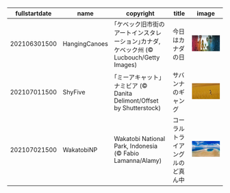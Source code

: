 |fullstartdate|name|copyright|title|image|
|--|--|--|--|--|
202106301500|HangingCanoes|｢ケベック旧市街のアートインスタレーション｣カナダ, ケベック州 (© Lucbouch/Getty Images)|今日はカナダの日|![](/ja-JP/2021/07/202106301500HangingCanoes.jpg)|
202107011500|ShyFive|｢ミーアキャット｣ナミビア (© Danita Delimont/Offset by Shutterstock)|サバンナのギャング|![](/ja-JP/2021/07/202107011500ShyFive.jpg)|
202107021500|WakatobiNP|Wakatobi National Park, Indonesia (© Fabio Lamanna/Alamy)|コーラルトライアングルのど真ん中|![](/ja-JP/2021/07/202107021500WakatobiNP.jpg)|
